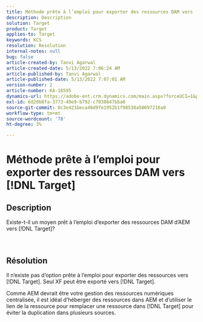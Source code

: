 ```yaml
---
title: Méthode prête à l’emploi pour exporter des ressources DAM vers [!DNL Target]
description: Description
solution: Target
product: Target
applies-to: Target
keywords: KCS
resolution: Resolution
internal-notes: null
bug: false
article-created-by: Tanvi Agarwal
article-created-date: 5/13/2022 7:06:24 AM
article-published-by: Tanvi Agarwal
article-published-date: 5/13/2022 7:07:01 AM
version-number: 2
article-number: KA-16595
dynamics-url: https://adobe-ent.crm.dynamics.com/main.aspx?forceUCI=1&pagetype=entityrecord&etn=knowledgearticle&id=ec7b9631-8bd2-ec11-a7b5-00224809c27a
exl-id: 6d20b8fa-3773-49e9-b792-c7038647bba0
source-git-commit: 0c3e421beca46d9fe1952b1f98538a50697216a0
workflow-type: tm+mt
source-wordcount: '78'
ht-degree: 3%

---
```


# Méthode prête à l’emploi pour exporter des ressources DAM vers [!DNL Target]

## Description

Existe-t-il un moyen prêt à l’emploi d’exporter des ressources DAM d’AEM vers [!DNL Target]?<br><br><br>

## Résolution


Il n’existe pas d’option prête à l’emploi pour exporter des ressources vers [!DNL Target]. Seul XF peut être exporté vers [!DNL Target].



Comme AEM devrait être votre gestion des ressources numériques centralisée, il est idéal d’héberger des ressources dans AEM et d’utiliser le lien de la ressource pour remplacer une ressource dans [!DNL Target] pour éviter la duplication dans plusieurs sources.
